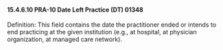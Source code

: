 #### 15.4.6.10 PRA-10 Date Left Practice (DT) 01348

Definition: This field contains the date the practitioner ended or intends to end practicing at the given institution (e.g., at hospital, at physician organization, at managed care network).
